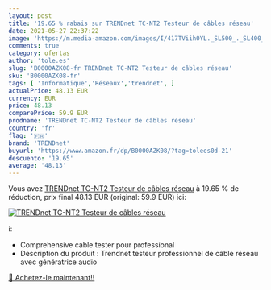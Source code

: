 ```yaml
---
layout: post
title: '19.65 % rabais sur TRENDnet TC-NT2 Testeur de câbles réseau'
date: 2021-05-27 22:37:22
image: 'https://m.media-amazon.com/images/I/417TViih0YL._SL500_._SL400_.jpg'
comments: true
category: ofertas
author: 'tole.es'
slug: 'B0000AZK08-fr TRENDnet TC-NT2 Testeur de câbles réseau'
sku: 'B0000AZK08-fr'
tags: [ 'Informatique','Réseaux','trendnet', ]
actualPrice: 48.13 EUR
currency: EUR
price: 48.13
comparePrice: 59.9 EUR
prodname: 'TRENDnet TC-NT2 Testeur de câbles réseau'
country: 'fr'
flag: '🇫🇷'
brand: 'TRENDnet'
buyurl: 'https://www.amazon.fr/dp/B0000AZK08/?tag=tolees0d-21'
descuento: '19.65'
average: '48.13'
---
```


Vous avez [TRENDnet TC-NT2 Testeur de câbles réseau](https://www.amazon.fr/dp/B0000AZK08/?tag=tolees0d-21)  à  19.65 % de réduction, prix final  48.13 EUR (original: 59.9 EUR) ici:

[![TRENDnet TC-NT2 Testeur de câbles réseau](https://m.media-amazon.com/images/I/417TViih0YL._SL500_._SL400_.jpg)](https://www.amazon.fr/dp/B0000AZK08/?tag=tolees0d-21)

ℹ️:

- Comprehensive cable tester pour professional
- Description du produit : Trendnet testeur professionnel de câble réseau avec génératrice audio

[🛒 Achetez-le maintenant!!](https://www.amazon.fr/dp/B0000AZK08/?tag=tolees0d-21)
